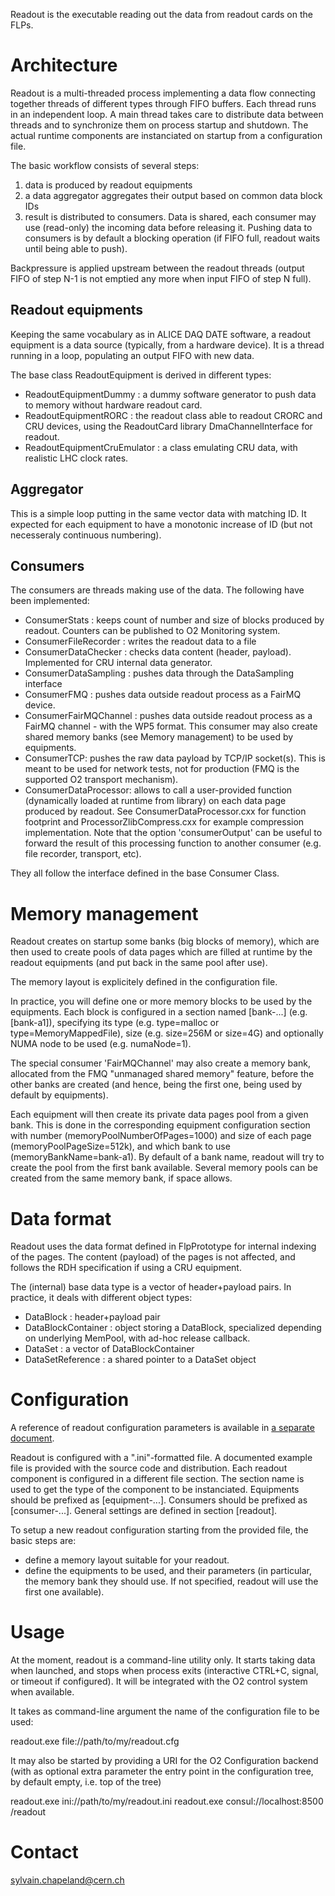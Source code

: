 Readout is the executable reading out the data from readout cards on the FLPs.


# Architecture

Readout is a multi-threaded process implementing a data flow connecting
together threads of different types through FIFO buffers.
Each thread runs in an independent loop. A main thread takes care to distribute data between threads and to
synchronize them on process startup and shutdown.
The actual runtime components are instanciated on startup from a configuration file.

The basic workflow consists of several steps:
1) data is produced by readout equipments
2) a data aggregator aggregates their output based on common data block IDs
3) result is distributed to consumers. Data is shared, each consumer may use (read-only)
the incoming data before releasing it. Pushing data to consumers is by default a blocking operation
(if FIFO full, readout waits until being able to push).

Backpressure is applied upstream between the readout threads
(output FIFO of step N-1 is not emptied any more when input FIFO of step N full).


## Readout equipments

Keeping the same vocabulary as in ALICE DAQ DATE software,
a readout equipment is a data source (typically, from a hardware device).
It is a thread running in a loop, populating an output FIFO with new data.

The base class ReadoutEquipment is derived in different types:
- ReadoutEquipmentDummy : a dummy software generator to push data to
memory without hardware readout card.
- ReadoutEquipmentRORC : the readout class able to readout CRORC and CRU
devices, using the ReadoutCard library DmaChannelInterface for readout.
- ReadoutEquipmentCruEmulator : a class emulating CRU data, with realistic
LHC clock rates.


## Aggregator

This is a simple loop putting in the same vector data with matching ID.
It expected for each equipment to have a monotonic increase of ID (but not necesseraly
continuous numbering).


## Consumers

The consumers are threads making use of the data. The following have been implemented:
- ConsumerStats : keeps count of number and size of blocks produced
by readout. Counters can be published to O2 Monitoring system.
- ConsumerFileRecorder : writes the readout data to a file
- ConsumerDataChecker : checks data content (header, payload). Implemented for
CRU internal data generator.
- ConsumerDataSampling : pushes data through the DataSampling interface
- ConsumerFMQ : pushes data outside readout process as a FairMQ device.
- ConsumerFairMQChannel : pushes data outside readout process as a FairMQ channel - with the WP5 format.
  This consumer may also create shared memory banks (see Memory management) to be used by equipments.
- ConsumerTCP: pushes the raw data payload by TCP/IP socket(s). This is meant to be used for network tests, not for production (FMQ is the supported O2 transport mechanism).
- ConsumerDataProcessor: allows to call a user-provided function (dynamically loaded at runtime from library) on each data page produced by readout.
  See ConsumerDataProcessor.cxx for function footprint and ProcessorZlibCompress.cxx for example compression implementation.
  Note that the option 'consumerOutput' can be useful to forward the result of this processing function to another consumer (e.g. file recorder, transport, etc).

They all follow the interface defined in the base Consumer Class.


# Memory management

Readout creates on startup some banks (big blocks of memory),
which are then used to create pools of data pages which are filled at runtime
by the readout equipments (and put back in the same pool after use).

The memory layout is explicitely defined in the configuration file.

In practice, you will define one or more memory blocks to be used
by the equipments. Each block is configured in a section named [bank-...]
(e.g. [bank-a1]), specifying its type (e.g. type=malloc or type=MemoryMappedFile),
size (e.g. size=256M or size=4G) and optionally NUMA node to be used
(e.g. numaNode=1).

The special consumer 'FairMQChannel' may also create a memory bank,
allocated from the FMQ "unmanaged shared memory" feature, before the other banks
are created (and hence, being the first one, being used by default by equipments).

Each equipment will then create its private data pages pool from
a given bank. This is done in the corresponding equipment configuration section
with number (memoryPoolNumberOfPages=1000) and size of each page (memoryPoolPageSize=512k),
and which bank to use (memoryBankName=bank-a1). By default of a bank name,
readout will try to create the pool from the first bank available.
Several memory pools can be created from the same memory bank, if space allows.


# Data format
Readout uses the data format defined in FlpPrototype for internal indexing of the pages.
The content (payload) of the pages is not affected, and follows the RDH specification
if using a CRU equipment.

The (internal) base data type is a vector of header+payload pairs.
In practice, it deals with different object types:
- DataBlock : header+payload pair
- DataBlockContainer : object storing a DataBlock, specialized depending on
underlying MemPool, with ad-hoc release callback.
- DataSet : a vector of DataBlockContainer
- DataSetReference : a shared pointer to a DataSet object


# Configuration

A reference of readout configuration parameters is available in [a separate document](configurationParameters.md).

Readout is configured with a ".ini"-formatted file. A documented example file is provided with the source code
and distribution. Each readout component is configured in a different file section.
The section name is used to get the type of the component to be instanciated.
Equipments should be prefixed as [equipment-...].
Consumers should be prefixed as [consumer-...].
General settings are defined in section [readout].

To setup a new readout configuration starting from the provided file, the basic steps are:
- define a memory layout suitable for your readout.
- define the equipments to be used, and their parameters (in particular, the memory bank they should use.
If not specified, readout will use the first one available).



# Usage


At the moment, readout is a command-line utility only. It starts taking data when
launched, and stops when process exits (interactive CTRL+C, signal, or timeout
if configured).
It will be integrated with the O2 control system when available.

It takes as command-line argument the name of the configuration file to be used:

readout.exe file://path/to/my/readout.cfg

It may also be started by providing a URI for the O2 Configuration backend
(with as optional extra parameter the entry point in the configuration tree, by default empty, i.e. top of the tree)

readout.exe ini://path/to/my/readout.ini
readout.exe consul://localhost:8500 /readout



# Contact
sylvain.chapeland@cern.ch
